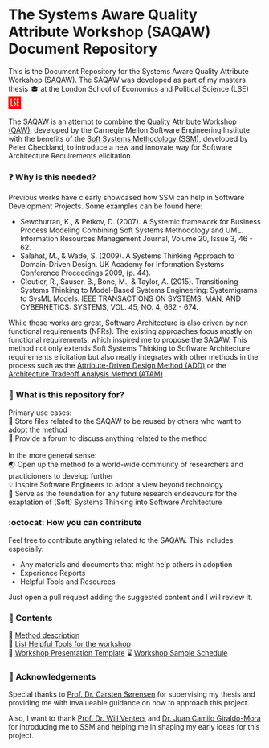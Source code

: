 # The Systems Aware Quality Attribute Workshop (SAQAW) Document Repository
This is the Document Repository for the Systems Aware Quality Attribute Workshop (SAQAW). The SAQAW was developed as part of my masters thesis :mortar_board: at the London School of Economics and Political Science (LSE) &nbsp;&nbsp;&nbsp;&nbsp;[<img alt="alt_text" width="25px" src="LSELogo.jpg" />](https://www.lse.ac.uk/).

The SAQAW is an attempt to combine the [Quality Attribute Workshop (QAW)](https://insights.sei.cmu.edu/library/quality-attribute-workshop-collection/), developed by the Carnegie Mellon Software Engineering Institute with the benefits of the [Soft Systems Methodology (SSM)](https://en.wikipedia.org/wiki/Soft_systems_methodology), developed by Peter Checkland, to introduce a new and innovate way for Software Architecture Requirements elicitation. 


### :question: Why is this needed?
Previous works have clearly showcased how SSM can help in Software Development Projects. Some examples can be found here:

- Sewchurran, K., & Petkov, D. (2007). A Systemic framework for Business Process Modeling Combining Soft Systems Methodology and UML. Information Resources Management Journal, Volume 20, Issue 3, 46 - 62.
- Salahat, M., & Wade, S. (2009). A Systems Thinking Approach to Domain-Driven Design. UK Academy for Information Systems Conference Proceedings 2009, (p. 44).
- Cloutier, R., Sauser, B., Bone, M., & Taylor, A. (2015). Transitioning Systems Thinking to Model-Based Systems Engineering: Systemigrams to SysML Models. IEEE TRANSACTIONS ON SYSTEMS, MAN, AND CYBERNETICS: SYSTEMS, VOL. 45, NO. 4, 662 - 674.

While these works are great, Software Architecture is also driven by non functional requirements (NFRs). The existing approaches focus mostly on functional requirements, which inspired me to propose the SAQAW. This method not only extends Soft Systems Thinking to Software Architecture requirements elicitation but also neatly integrates with other methods in the process such as the [Attribute-Driven Design Method (ADD)](https://insights.sei.cmu.edu/library/attribute-driven-design-method-collection/) or the [Architecture Tradeoff Analysis Method (ATAM)](https://insights.sei.cmu.edu/library/atam-method-for-architecture-evaluation/) .


### :checkered_flag: What is this repository for?

Primary use cases:<br/>
:file_folder: Store files related to the SAQAW to be reused by others who want to adopt the method <br/>
:loudspeaker: Provide a forum to discuss anything related to the method
<br/><br/>
In the more general sense:<br/>
:earth_asia: Open up the method to a world-wide community of researchers and practicioners to develop further <br/>
:bulb: Inspire Software Engineers to adopt a view beyond technology <br/>
:seedling: Serve as the foundation for any future research endeavours for the exaptation of (Soft) Systems Thinking into Software Architecture

### :octocat: How you can contribute
Feel free to contribute anything related to the SAQAW. This includes especially:
- Any materials and documents that might help others in adoption
- Experience Reports
- Helpful Tools and Resources

Just open a pull request adding the suggested content and I will review it.

### :page_facing_up: Contents
:blue_book: [Method description](Method.md)<br/>
:triangular_ruler: [List Helpful Tools for the workshop](Tools.md)<br/>
:pencil: [Workshop Presentation Template]()
:hourglass: [Workshop Sample Schedule]()

### :clap: Acknowledgements

Special thanks to [Prof. Dr. Carsten Sørensen](http://carstensorensen.com/) for supervising my thesis and providing me with invalueable guidance on how to approach this project. 

Also, I want to thank [Prof. Dr. Will Venters]( https://www.lse.ac.uk/management/people/academic-staff/will-venters) and [Dr. Juan Camilo Giraldo-Mora](https://www.lse.ac.uk/management/people/academic-staff/juan-camilo-giraldo-mora) for introducing me to SSM and helping me in shaping my early ideas for this project.
